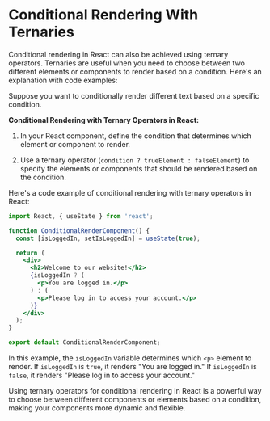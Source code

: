 # Conditional Rendering With Ternaries

Conditional rendering in React can also be achieved using ternary operators. Ternaries are useful when you need to choose between two different elements or components to render based on a condition. Here's an explanation with code examples:

Suppose you want to conditionally render different text based on a specific condition.

**Conditional Rendering with Ternary Operators in React:**

1. In your React component, define the condition that determines which element or component to render.

2. Use a ternary operator (`condition ? trueElement : falseElement`) to specify the elements or components that should be rendered based on the condition.

Here's a code example of conditional rendering with ternary operators in React:

```jsx
import React, { useState } from 'react';

function ConditionalRenderComponent() {
  const [isLoggedIn, setIsLoggedIn] = useState(true);

  return (
    <div>
      <h2>Welcome to our website!</h2>
      {isLoggedIn ? (
        <p>You are logged in.</p>
      ) : (
        <p>Please log in to access your account.</p>
      )}
    </div>
  );
}

export default ConditionalRenderComponent;
```

In this example, the `isLoggedIn` variable determines which `<p>` element to render. If `isLoggedIn` is `true`, it renders "You are logged in." If `isLoggedIn` is `false`, it renders "Please log in to access your account."

Using ternary operators for conditional rendering in React is a powerful way to choose between different components or elements based on a condition, making your components more dynamic and flexible.